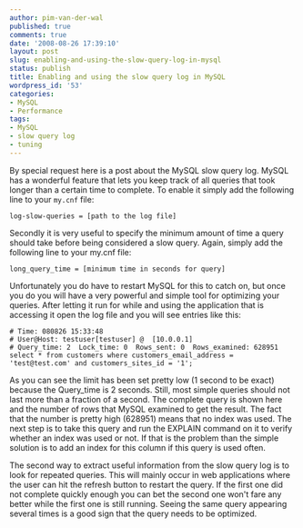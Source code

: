 ```yaml
---
author: pim-van-der-wal
published: true
comments: true
date: '2008-08-26 17:39:10'
layout: post
slug: enabling-and-using-the-slow-query-log-in-mysql
status: publish
title: Enabling and using the slow query log in MySQL
wordpress_id: '53'
categories:
- MySQL
- Performance
tags:
- MySQL
- slow query log
- tuning
---
```


By special request here is a post about the MySQL slow query log. MySQL has a wonderful feature that lets you keep track of all queries that took longer than a certain time to complete. To enable it simply add the following line to your `my.cnf` file:
```
log-slow-queries = [path to the log file]
```
Secondly it is very useful to specify the minimum amount of time a query should take before being considered a slow query. Again, simply add the following line to your my.cnf file:
```
long_query_time = [minimum time in seconds for query]
```
Unfortunately you do have to restart MySQL for this to catch on, but once you do you will have a very powerful and simple tool for optimizing your queries. After letting it run for while and using the application that is accessing it open the log file and you will see entries like this:
```
# Time: 080826 15:33:48
# User@Host: testuser[testuser] @  [10.0.0.1]
# Query_time: 2  Lock_time: 0  Rows_sent: 0  Rows_examined: 628951
select * from customers where customers_email_address = 'test@test.com' and customers_sites_id = '1';
```
As you can see the limit has been set pretty low (1 second to be exact) because the Query_time is 2 seconds. Still, most simple queries should not last more than a fraction of a second. The complete query is shown here and the number of rows that MySQL examined to get the result. The fact that the number is pretty high (628951) means that no index was used. The next step is to take this query and run the EXPLAIN command on it to verify whether an index was used or not. If that is the problem than the simple solution is to add an index for this column if this query is used often.

The second way to extract useful information from the slow query log is to look for repeated queries. This will mainly occur in web applications where the user can hit the refresh button to restart the query. If the first one did not complete quickly enough you can bet the second one won't fare any better while the first one is still running. Seeing the same query appearing several times is a good sign that the query needs to be optimized.
